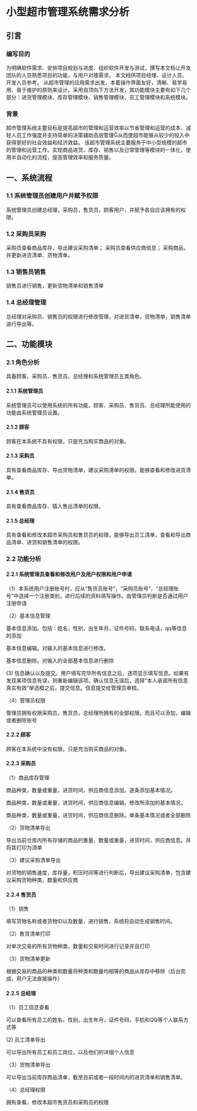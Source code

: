 # 小型超市管理系统需求分析

## 引言

### 编写目的

<!--说明编写这份软件需求说明书的目的，指出预期的读者。-->

为明确软件需求、安排项目规划与进度、组织软件开发与测试，撰写本文档让开发团队的人员熟悉项目的功能，与用户对接需求。 本文档供项目经理、设计人员、开发人员参考。
从超市管理的应用需求出发，本着操作界面友好，清晰、易学易用、易于维护的原则来设计。采用自顶向下方法开发，其功能模块主要有如下几个部分：进货管理模块、库存管理模块、销售管理模块、员工管理模块和系统模块。

### 背景

<!--说明：-->

<!--- 待开发的软件系统的名称；-->

<!--- 本项目的任务提出者、开发者、用户及实现该软件的计算中心或计算机网络；-->

<!--- 该软件系统同其他系统或其他机构的基本的相互来往关系。 -->

超市管理系统主要目标是提高超市的管理和运营效率以节省管理和运营的成本、减轻人员工作强度并支持简单的决策辅助高层管理从而使超市能够从较少的投入中获得更好的社会效益和经济效益。
该超市管理系统主要服务于中小型规模的超市的管理和运营工作。实现商品进货、库存、销售以及日常管理等模块的一体化，使用半自动化的流程，提高管理效率和服务质量。

## 一、系统流程

### 1.1 系统管理员创建用户并赋予权限

   系统管理员创建总经理，采购员，售货员，顾客用户，并赋予各自应该拥有的权限。

### 1.2 采购员采购

   采购员查看商品库存，导出建议采购清单；
   采购员查看供应商信息；
   采购商品，并更新进货清单、货物清单。

### 1.3 销售员销售

   销售员进行销售，更新货物清单和销售清单

### 1.4 总经理管理

   总经理对采购员、销售员的权限进行修改管理，对进货清单，货物清单，销售清单进行导出等。

<!-- ### 1.1 教师申请导师
教师填写导师申请表；

填写时理科教师的项目、专利和文章信息从科研管理系统抓取；

其它获奖等信息自行填写；

需要证明材料的内容可上传证明材料。

### 1.2 院系审核
院系秘书对教师申请材料进行初审，给出初审意见；

院系秘书初审完成后，提交院系主管领导复审；

主管领导复审通过后，院系秘书打印教师申请材料，提交学位评定分委员会决议；

分会讨论完成后，院系秘书将决议结果上传系统，和本院系通过教师材料一并提交研究生院审定；

### 1.3 研究生院审查
研究生院学位办公室初审全校各院系的申请导师的教师资格通过后，提交主管院长复审。

### 1.4 校学位委员会通过
研究生院主管院长确认后，打印审核汇总材料校学位评定委员会审定，审定通过后，由研究生院学位办系统录入审定结果，并生成通过名单。 -->

## 二、功能模块

### 2.1 角色分析

具备顾客、采购员、售货员、总经理和系统管理员五类角色。

<!-- 具备系统管理员、研究生院主管领导、研究生院管理员、院系主管领导、院系秘书、社科处管理员、科研处管理员、申请教师八类角色 -->

#### 2.1.1 系统管理员

系统管理员可以使用系统的所有功能，顾客、采购员、售货员、总经理所能使用的功能由系统管理员设置。

<!-- 具有使用系统各种功能权限，包括管理菜单、权限和角色等能力。 -->

#### 2.1.2 顾客

顾客在本系统不具有权限，只是充当购买商品的对象。

<!-- 具有查看全校各院系导师申请材料的权限，并能够单个、批量或以院系为单位取消教师申请资格的权限。 -->

#### 2.1.3 采购员

具有查看商品库存、导出货物清单，建议采购清单的权限。能够查看和修改进货清单。

<!-- 具有查看全校各院系申请导师的教师材料的权限，并能够单个、批量或以院系为单位取消教师申请资格的权限。能够打印、导出申请通过导师名单。研究生秘书能够添加其它各类角色用户。主要负责各院系秘书账号的添加、修改和删除。 -->

#### 2.1.4 售货员

具有查看商品库存、插入售出清单的权限。

<!-- 具有查看本院系导师申请材料的权限，并能够单个、批量取消教师申请资格的权限。 -->

#### 2.1.5 总经理

具有查看和修改本超市采购员和售货员的权限，能够导出员工清单，查看和导出商品清单、进货和销售清单的权限。



<!-- 具有查看本院系导师申请材料的权限，并能够单个、批量取消教师申请资格的权限。能够打印、导出申请通过导师名单，并打印每位教师的申请材料。院系秘书负责院系主管领导账号和每年申请导师账号的添加、编辑和删除。 -->

<!-- #### 2.1.6 社科处管理员 -->

<!-- 具有查看文科教师申请材料的权限，并能够单个、批量对教师材料进行审核通过、不通过操作。 -->

<!-- #### 2.1.7 科研处管理员 -->

<!-- 具有查看校外理科教师申请材料的权限，并能够单个、批量对教师材料进行审核通过、不通过操作。 -->

<!-- #### 2.1.8 申请教师 -->

<!-- 在给定时间内具有添加、编辑、删除申请材料的权限，能查看申请结果。 -->

### 2.2 功能分析

#### 2.2.1 系统管理员查看和修改用户及用户权限和用户申请

（1）本系统用户注册账号时，应从“售货员账号”，“采购员账号”，“总经理账号”中选择一个注册类别，进行后续的资料填写操作。由管理员判断是否通过用户注册申请

（2）基本信息管理

基本信息添加。包括：姓名，性别，出生年月，证件号码，联系电话，qq等信息的添加

基本信息编辑。对输入的基本信息进行修改。

基本信息删除。对输入的全部基本信息进行删除

  (3) 信息确认以及提交。用户填写完毕所有信息之后，逐项显示填写信息。如果有发现某项信息有误，则重新编辑该项。确认信息无误后，选择“本人承诺所有信息真实有效”单选框之后，提交信息。信息提交给管理员审核。

（4）管理员权限

管理员拥有权限采购员，售货员，总经理所拥有的全部权限。而且可以添加，编辑或者删除账号

<!-- 科研教学奖励删除。对选中的科研教学奖励删除。 -->

<!-- （9）代表性科研成果-发明专利 -->

<!-- 发明专利添加。从科研管理系统中取得的教师参与的发明专利中最多选择添加2个发明专利，作为发明专利的代表性科研成果。 -->

<!-- 发明专利删除。对选中的发明专利删除。 -->

<!-- （10）指导硕士生情况管理 -->

<!-- 硕士生情况添加。逐条添加指导硕士生情况。 -->

<!-- 硕士生情况编辑。逐条修改指导硕士生情况。 -->

<!-- 硕士生情况删除。 -->

<!-- （11）协助指导博士生情况管理 -->

<!-- 协助指导博士生情况添加。逐条添加协助指导博士生情况。 -->

<!-- 协助指导博士生情况编辑。逐条修改协助指导博士生情况。 -->

<!-- 协助指导博士生情况删除。 -->

<!-- （12）研究生课程教学情况管理 -->

<!-- 研究生课程教学情况添加。逐条添加研究生课程教学情况。 -->

<!-- 研究生课程教学情况编辑。逐条修改研究生课程教学情况。 -->

<!-- 研究生课程教学情况删除。 -->

<!-- (13)信息确认及提交。教师填写完所有信息后，逐项显示所填写信息。如果发现某项信息有误，则重新编辑该项。确认信息无误后，选择“本人承诺以上所填写信息真实有效”单选框后，提交信息。信息提交给院系秘书审核。 -->

#### 2.2.2 顾客

顾客在本系统中没有权限，只是充当购买商品的对象。

<!-- （1）基本情况管理 -->

<!-- 基本情况添加。逐条添加基本情况。 -->

<!-- 基本情况编辑。修改所添加的基本情况。 -->

<!-- 基本情况删除。 -->

<!-- （2）主要经历 -->

<!-- 主要经历添加。逐条添加主要经历。 -->

<!-- 主要经历编辑。修改所添加的主要经历。 -->

<!-- 主要经历删除。 -->

<!-- （3）主要科研情况 -->

<!-- 主要科研情况添加。添加主要科研情况。 -->

<!-- 主要科研情况编辑。修改所添加的主要科研情况。 -->

<!-- 主要科研情况删除。 -->

<!-- （4）科研获奖情况 -->

<!-- 科研获奖情况添加。添加科研获奖情况。 -->

<!-- 科研获奖情况编辑。修改所添加的科研获奖情况。 -->

<!-- 科研获奖情况删除。 -->

<!-- （5）推荐理由 -->

<!-- 推荐理由添加。添加推荐理由。并上传文字材料。 -->

<!-- 推荐理由编辑。修改所添加的推荐理由。 -->

<!-- 推荐理由删除。 -->

<!-- (6)信息确认及提交。教师填写完所有信息后，逐项显示所填写信息。如果发现某项信息有误，则重新编辑该项。确认信息无误后，选择“本人承诺以上所填写信息真实有效”单选框后，提交信息给院系秘书审核。 -->

#### 2.2.3 采购员

（1）商品库存管理

商品种类，数量或重量，进货时间，供应商信息添加。逐条添加基本情况。

商品种类，数量或重量，进货时间，供应商信息编辑。修改所添加的基本情况。

商品种类，数量或重量，进货时间，供应商信息删除。单条基本情况或者全部删除

（2）货物清单导出

导出当前仓库内所有存储的商品的重量，数量或重量，进货时间，供应商信息。并将其打印为清单

（3）建议采购清单导出

对货物的销售速度，库存量，积压时间等进行判断后，导出建议采购清单，包含建议采购货物种类，数量和供应商

<!-- 逐行显示院系秘书提交来的理科校外教师研究生导师申请材料。内容为：工号、姓名、所在院系、申请类别、性别、出生年月、政治面貌、民族、行政职务、最后学历及学位、所从事专业。每行信息后操作有：查看详情，查看教师所填写所有材料。审核通过/不通过。审核通过后，该行信息返回院系秘书。 -->

#### 2.2.4 售货员

（1）销售

填写货物名称或者货物ID以及数量，进行销售，系统将自动生成销售时间。

（2）售货清单打印

对单次交易的所有货物种类，数量和交易时间进行记录并且打印

（3）货物清单更新

根据交易的商品的种类和数量将种类和数量均相等的商品从库存中移除（后台完成，用户无法直接操作）

<!-- 逐行显示院系秘书提交来的理科校外教师研究生导师申请材料。内容为：工号、姓名、所在院系、申请类别、性别、出生年月、政治面貌、民族、行政职务、最后学历及学位、所从事专业。每行信息后操作有：查看详情，查看教师所填写所有材料。审核通过/不通过。审核通过后，该行信息返回院系秘书。 -->

#### 2.2.5 总经理

<!-- （1）申请材料审核。逐行显示工号、姓名、出生年月、最高学历、最后学位、现任专业技术职务信息。在查看详情中，查看教师所填写所有材料。如果申请教师为文科，则首先把材料提交给社科处管理员。等待社科处管理员审核后，对材料根据评选条件进行筛选。通过满足资格条件的教师，对于不满足资格条件的教师的材料予以不通过。对于理科申请教师，直接对材料根据评选条件进行筛选。完成后提交院系主管领导。 -->

<!-- （2）打印及导出。逐行显示工号、姓名、出生年月、最高学历、最后学位、现任专业技术职务信息。 -->

<!-- 打印。根据条件（审核通过、专业、申请类别）筛选教师，选择其中全部或部分教师，对其材料进行打印。打印时，生成相应表格。 -->

<!-- 导出。根据条件（审核通过、专业、申请类别）筛选教师，选择其中全部或部分教师，将其材料导出成固定格式字段的EXCEL表格。 -->

<!-- （3）提交研究生院。在院系学位委员会分会会议讨论后，根据分会意见，把通过的名单决议PDF上传系统、相应的教师材料提交给研究生院。 -->

<!-- （4）账号管理 -->

<!-- 账号添加。添加院系主管领导的账号和申请教师的账号。账号为教师的工号。 -->

<!-- 账号编辑。编辑所添加账号。 -->

<!-- 账号删除。 -->

（1）员工信息查看

可以查看所有员工的姓名，性别，出生年月，证件号码，手机和QQ等个人联系方式等 

  (2)   员工清单导出

可以导出所有员工和员工岗位，以及他们的详细个人信息

（3）货物清单导出

可以导出当前库存商品清单，截至目前或者一段时间内的进货清单和销售清单。

（4）总经理权限

拥有查看，修改本超市售货员和采购员的权限

#### 

<!-- 研究生院管理员进一步分为硕士学术学位、专业学位、和博士学位导师管理员。分别审核相应类别的教师申请材料。 -->

<!-- （1）材料审核。逐行显示院系秘书提交来的导师申请材料。内容为：工号、姓名、所在院系、申请类别、性别、出生年月、政治面貌、民族、行政职务、最后学历及学位、所从事专业。每行信息后操作有：查看详情，查看教师所填写所有材料。审核通过/不通过。可批量对全部或部分教师审核通过/不通过。通过后，将通过教师材料提交给研究生院领导。对于不通过的教师材料，填写不通过理由，发还院系秘书教师本人。 -->

<!-- （2）打印及导出。逐行显示工号、姓名、所在院系、出生年月、最高学历、最后学位、现任专业技术职务信息。 -->

<!-- 打印。根据条件（审核通过、专业、申请类别）筛选教师，选择其中全部或部分教师，对其材料进行打印。打印时，生成相应表格。 -->

<!-- 导出。根据条件（审核通过、专业、申请类别）筛选教师，选择其中全部或部分教师，将其材料导出成固定格式字段的EXCEL表格。 -->

<!-- （3）导师资格通过。在研究生院主管领导通过后，通过系统准备相应材料（打印、导出），提交校学位委员会通过。根据校学位委员会通过名单，生成最终发文WORD文件。 -->

<!-- （4）账号管理 -->

<!-- 账号添加。添加研究生院主管领导的账号和院系秘书的账号。账号为教师的工号。 -->

<!-- 账号编辑。编辑所添加账号。 -->

<!-- 账号删除。 -->



<!-- 逐行显示工号、姓名、所在院系、出生年月、最高学历、最后学位、现任专业技术职务信息。在查看详情中，查看教师所填写所有材料。对材料根据评选条件进行筛选。通过满足资格条件的教师，对于不满足资格条件的教师的材料予以不通过。审核完成后把全部审核通过教师名单返回给院系秘书。审核不通过的教师材料返回给院系秘书和教师，并填写不通过理由。 -->